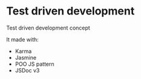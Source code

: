 # Test driven development

Test driven development concept

It made with:
- Karma
- Jasmine
- POO JS pattern
- JSDoc v3
